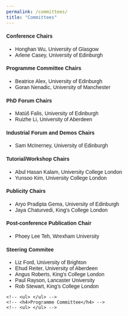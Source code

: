 ```yaml
---
permalink: /committees/
title: "Committees"
---
```


<html>
<meta name="viewport" content="width=device-width, initial-scale=1"> 
<head>
<style>
body {
  font-family: sans-serif;
}
a:link {
  color:  black;
  background-color: transparent;
  text-decoration: none;
}
a:visited {
  color: black;
  background-color: #F0F8FF;
  text-decoration: none;
}
a:hover {
  color: #003865;
  background-color: #F0F8FF;
  text-decoration: underline;
}
a:active {
  color: #003865;
  background-color: #F8F8FF;
  text-decoration: underline;
}
</style>
</head>
    
<body>
    <h4>Conference Chairs</h4> 
    <ul>
      <li>Honghan Wu, University of Glasgow</li>
      <li>Arlene Casey, University of Edinburgh</li>
    </ul>
    <h4>Programme Committee Chairs</h4>
    <ul>
      <li>Beatrice Alex, University of Edinburgh</li>
      <li>Goran Nenadic, University of Manchester</li>
    </ul>
    <h4>PhD Forum Chairs</h4>
    <ul>
      <li>Matúš Falis, University of Edinburgh</li>
      <li>Ruizhe Li, University of Aberdeen</li>
    </ul>
    <h4>Industrial Forum and Demos Chairs</h4>
    <ul>
      <li>Sam McInerney, University of Edinburgh</li>
    </ul>
    <h4>Tutorial/Workshop Chairs</h4>   
    <ul>
      <li>Abul Hasan Kalam, University College London</li>
      <li>Yunsoo Kim, University College London</li>
    </ul>
    <h4>Publicity Chairs</h4>
    <ul>
      <li>Aryo Pradipta Gema, University of Edinburgh</li>
      <li>Jaya Chaturvedi, King's College London</li>
    </ul>
    <h4>Post-conference Publication Chair</h4>
    <ul>
      <li>Phoey Lee Teh, Wrexham University</li>
    </ul>
   
  <h4>Steering Commitee</h4> 
<ul>
  <li>Liz Ford, University of Brighton</li>
  <li>Ehud Reiter, University of Aberdeen
  <li>Angus Roberts, King's College London</li>
  <li>Paul Rayson, Lancaster University</li>
  <li>Rob Stewart, King's College London</li>
</ul>
  
  <!-- <h4>Local Organisers</h4> -->
    <!-- <ul> </ul> -->
    <!-- <h4>Programme Committee</h4> -->
    <!-- <ul> </ul> -->
</body>
</html>



